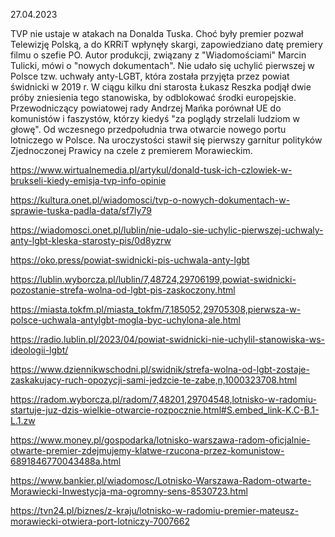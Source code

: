 27.04.2023

TVP nie ustaje w atakach na Donalda Tuska. Choć były premier pozwał Telewizję Polską, a do KRRiT wpłynęły skargi, zapowiedziano datę premiery filmu o szefie PO. Autor produkcji, związany z "Wiadomościami" Marcin Tulicki, mówi o "nowych dokumentach". Nie udało się uchylić pierwszej w Polsce tzw. uchwały anty-LGBT, która została przyjęta przez powiat świdnicki w 2019 r. W ciągu kilku dni starosta Łukasz Reszka podjął dwie próby zniesienia tego stanowiska, by odblokować środki europejskie. Przewodniczący powiatowej rady Andrzej Mańka porównał UE do komunistów i faszystów, którzy kiedyś "za poglądy strzelali ludziom w głowę". Od wczesnego przedpołudnia trwa otwarcie nowego portu lotniczego w Polsce. Na uroczystości stawił się pierwszy garnitur polityków Zjednoczonej Prawicy na czele z premierem Morawieckim.

https://www.wirtualnemedia.pl/artykul/donald-tusk-ich-czlowiek-w-brukseli-kiedy-emisja-tvp-info-opinie

https://kultura.onet.pl/wiadomosci/tvp-o-nowych-dokumentach-w-sprawie-tuska-padla-data/sf7ly79

https://wiadomosci.onet.pl/lublin/nie-udalo-sie-uchylic-pierwszej-uchwaly-anty-lgbt-kleska-starosty-pis/0d8yzrw

https://oko.press/powiat-swidnicki-pis-uchwala-anty-lgbt

https://lublin.wyborcza.pl/lublin/7,48724,29706199,powiat-swidnicki-pozostanie-strefa-wolna-od-lgbt-pis-zaskoczony.html

https://miasta.tokfm.pl/miasta_tokfm/7,185052,29705308,pierwsza-w-polsce-uchwala-antylgbt-mogla-byc-uchylona-ale.html

https://radio.lublin.pl/2023/04/powiat-swidnicki-nie-uchylil-stanowiska-ws-ideologii-lgbt/

https://www.dziennikwschodni.pl/swidnik/strefa-wolna-od-lgbt-zostaje-zaskakujacy-ruch-opozycji-sami-jedzcie-te-zabe,n,1000323708.html

https://radom.wyborcza.pl/radom/7,48201,29704548,lotnisko-w-radomiu-startuje-juz-dzis-wielkie-otwarcie-rozpocznie.html#S.embed_link-K.C-B.1-L.1.zw

https://www.money.pl/gospodarka/lotnisko-warszawa-radom-oficjalnie-otwarte-premier-zdejmujemy-klatwe-rzucona-przez-komunistow-6891846770043488a.html

https://www.bankier.pl/wiadomosc/Lotnisko-Warszawa-Radom-otwarte-Morawiecki-Inwestycja-ma-ogromny-sens-8530723.html

https://tvn24.pl/biznes/z-kraju/lotnisko-w-radomiu-premier-mateusz-morawiecki-otwiera-port-lotniczy-7007662